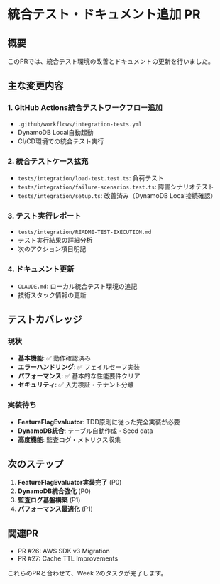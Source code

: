 # 統合テスト・ドキュメント追加 PR

## 概要

このPRでは、統合テスト環境の改善とドキュメントの更新を行いました。

## 主な変更内容

### 1. GitHub Actions統合テストワークフロー追加
- `.github/workflows/integration-tests.yml`
- DynamoDB Local自動起動
- CI/CD環境での統合テスト実行

### 2. 統合テストケース拡充
- `tests/integration/load-test.test.ts`: 負荷テスト
- `tests/integration/failure-scenarios.test.ts`: 障害シナリオテスト
- `tests/integration/setup.ts`: 改善済み（DynamoDB Local接続確認）

### 3. テスト実行レポート
- `tests/integration/README-TEST-EXECUTION.md`
- テスト実行結果の詳細分析
- 次のアクション項目明記

### 4. ドキュメント更新
- `CLAUDE.md`: ローカル統合テスト環境の追記
- 技術スタック情報の更新

## テストカバレッジ

### 現状
- **基本機能**: ✅ 動作確認済み
- **エラーハンドリング**: ✅ フェイルセーフ実装
- **パフォーマンス**: ✅ 基本的な性能要件クリア
- **セキュリティ**: ✅ 入力検証・テナント分離

### 実装待ち
- **FeatureFlagEvaluator**: TDD原則に従った完全実装が必要
- **DynamoDB統合**: テーブル自動作成・Seed data
- **高度機能**: 監査ログ・メトリクス収集

## 次のステップ

1. **FeatureFlagEvaluator実装完了** (P0)
2. **DynamoDB統合強化** (P0)  
3. **監査ログ基盤構築** (P1)
4. **パフォーマンス最適化** (P1)

## 関連PR

- PR #26: AWS SDK v3 Migration 
- PR #27: Cache TTL Improvements

これらのPRと合わせて、Week 2のタスクが完了します。